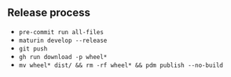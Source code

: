 ## Release process

- `pre-commit run all-files`
- `maturin develop --release`
- `git push`
- `gh run download -p wheel*`
- `mv wheel* dist/ && rm -rf wheel* && pdm publish --no-build`
